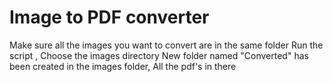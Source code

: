 # Image to PDF converter
Make sure all the images you want to convert are in the same folder 
Run the script , Choose the images directory
New folder named "Converted" has been created in the images folder, All the pdf's in there
